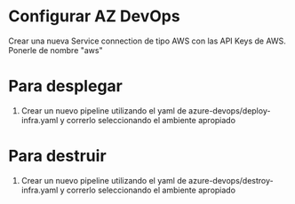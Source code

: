 # Configurar AZ DevOps
Crear una nueva Service connection de tipo AWS con las API Keys de AWS. Ponerle de nombre "aws"

# Para desplegar
1. Crear un nuevo pipeline utilizando el yaml de azure-devops/deploy-infra.yaml y correrlo seleccionando el ambiente apropiado


# Para destruir
1. Crear un nuevo pipeline utilizando el yaml de azure-devops/destroy-infra.yaml y correrlo seleccionando el ambiente apropiado